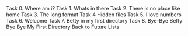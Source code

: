 Task 0. Where am i?
Task 1. Whats in there
Task 2. There is no place like home
Task 3. The long format
Task 4 Hidden files
Task 5. I love numbers
Task 6. Welcome
Task 7. Betty in my first directory
Task 8. Bye-Bye Betty
Bye Bye My First Directory
Back to Future
Lists
